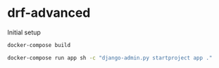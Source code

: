 # drf-advanced

Initial setup
```sh
docker-compose build

docker-compose run app sh -c "django-admin.py startproject app ."
```